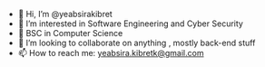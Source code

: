 - 👋 Hi, I’m @yeabsirakibret
- 👀 I’m interested in Software Engineering and Cyber Security 
- 🌱 BSC in Computer Science
- 💞️ I’m looking to collaborate on anything , mostly back-end stuff
- 📫 How to reach me: yeabsira.kibretk@gmail.com

<!---
yeabsirakibret/yeabsirakibret is a ✨ special ✨ repository because its `README.md` (this file) appears on your GitHub profile.
You can click the Preview link to take a look at your changes.
--->
